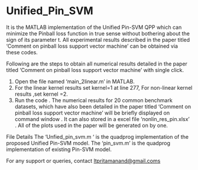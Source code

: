 # Unified_Pin_SVM
 It is the MATLAB implementation of the Unified Pin-SVM QPP which can minimize the  Pinball loss function in true sense without bothering about the sign of its parameter t.  All experimental results described in the paper titled ‘Comment on pinball loss support vector machine’ can be obtained via these codes.  

Following are the steps to obtain all numerical results detailed in the paper titled ‘Comment on pinball loss support vector machine’ with single click.
    
1.	Open  the file named ‘main_2linear.m’ in MATLAB. 
2.	For the linear kernel results set kernel=1 at line 277, For non-linear kernel results ,set kernel =2.
3.	Run the code . The numerical results for 20 common benchmark datasets, which have also been detailed  in the paper titled  ‘Comment on pinball loss support vector machine’  will be  briefly  displayed  on command window .
        It can also stored in a excel file ‘nonlin_res_pin.xlsx’ . All of the plots used in the  paper will be generated on by one. 

File Details
The   ‘Unfied_pin_svm.m ‘ is the quadprog implementation of the proposed Unified Pin-SVM model.
The ‘pin_svm.m’ is the quadprog implementation of existing Pin-SVM model.



For any support or queries, contact ltpritamanand@gmail.coms
